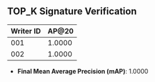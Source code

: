 

## TOP_K Signature Verification

| Writer ID | AP@20 |
|-----------|-------|
| 001 | 1.0000 |
| 002 | 1.0000 |

- **Final Mean Average Precision (mAP)**: 1.0000